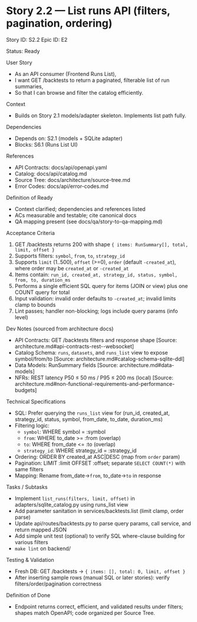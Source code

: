 # Story 2.2 — List runs API (filters, pagination, ordering)
Story ID: S2.2
Epic ID: E2



Status: Ready

User Story
- As an API consumer (Frontend Runs List),
- I want GET /backtests to return a paginated, filterable list of run summaries,
- So that I can browse and filter the catalog efficiently.

Context
- Builds on Story 2.1 models/adapter skeleton. Implements list path fully.


Dependencies
- Depends on: S2.1 (models + SQLite adapter)
- Blocks: S6.1 (Runs List UI)

References
- API Contracts: docs/api/openapi.yaml
- Catalog: docs/api/catalog.md
- Source Tree: docs/architecture/source-tree.md
- Error Codes: docs/api/error-codes.md

Definition of Ready
- Context clarified; dependencies and references listed
- ACs measurable and testable; cite canonical docs
- QA mapping present (see docs/qa/story-to-qa-mapping.md)

Acceptance Criteria
1) GET /backtests returns 200 with shape `{ items: RunSummary[], total, limit, offset }`
2) Supports filters: `symbol`, `from`, `to`, `strategy_id`
3) Supports `limit` (1..500), `offset` (>=0), `order` (default `-created_at`), where order may be `created_at` or `-created_at`
4) Items contain: `run_id, created_at, strategy_id, status, symbol, from, to, duration_ms`
5) Performs a single efficient SQL query for items (JOIN or view) plus one COUNT query for total
6) Input validation: invalid order defaults to `-created_at`; invalid limits clamp to bounds
7) Lint passes; handler non-blocking; logs include query params (info level)

Dev Notes (sourced from architecture docs)
- API Contracts: GET /backtests filters and response shape [Source: architecture.md#api-contracts-rest--websocket]
- Catalog Schema: `runs`, `datasets`, and `runs_list` view to expose symbol/from/to [Source: architecture.md#catalog-schema-sqlite-ddl]
- Data Models: RunSummary fields [Source: architecture.md#data-models]
- NFRs: REST latency P50 ≤ 50 ms / P95 ≤ 200 ms (local) [Source: architecture.md#non-functional-requirements-and-performance-budgets]

Technical Specifications
- SQL: Prefer querying the `runs_list` view for (run_id, created_at, strategy_id, status, symbol, from_date, to_date, duration_ms)
- Filtering logic:
  - `symbol`: WHERE symbol = :symbol
  - `from`: WHERE to_date >= :from (overlap)
  - `to`: WHERE from_date <= :to (overlap)
  - `strategy_id`: WHERE strategy_id = :strategy_id
- Ordering: ORDER BY created_at ASC|DESC (map from `order` param)
- Pagination: LIMIT :limit OFFSET :offset; separate `SELECT COUNT(*)` with same filters
- Mapping: Rename from_date→`from`, to_date→`to` in response

Tasks / Subtasks
- Implement `list_runs(filters, limit, offset)` in adapters/sqlite_catalog.py using runs_list view
- Add parameter sanitation in services/backtests.list (limit clamp, order parse)
- Update api/routes/backtests.py to parse query params, call service, and return mapped JSON
- Add simple unit test (optional) to verify SQL where-clause building for various filters
- `make lint` on backend/

Testing & Validation
- Fresh DB: GET /backtests → `{ items: [], total: 0, limit, offset }`
- After inserting sample rows (manual SQL or later stories): verify filters/order/pagination correctness

Definition of Done
- Endpoint returns correct, efficient, and validated results under filters; shapes match OpenAPI; code organized per Source Tree.

